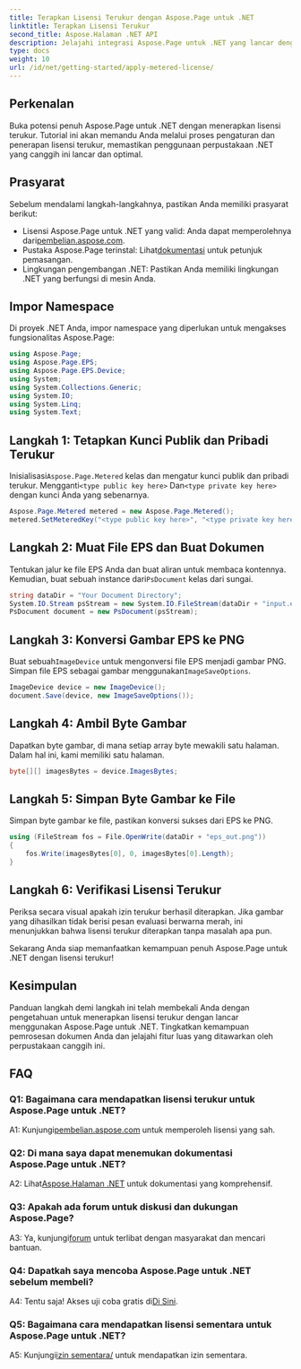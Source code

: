 ```yaml
---
title: Terapkan Lisensi Terukur dengan Aspose.Page untuk .NET
linktitle: Terapkan Lisensi Terukur
second_title: Aspose.Halaman .NET API
description: Jelajahi integrasi Aspose.Page untuk .NET yang lancar dengan panduan langkah demi langkah dalam menerapkan lisensi terukur. Optimalkan pemrosesan dokumen dengan mudah.
type: docs
weight: 10
url: /id/net/getting-started/apply-metered-license/
---
```

## Perkenalan

Buka potensi penuh Aspose.Page untuk .NET dengan menerapkan lisensi terukur. Tutorial ini akan memandu Anda melalui proses pengaturan dan penerapan lisensi terukur, memastikan penggunaan perpustakaan .NET yang canggih ini lancar dan optimal.

## Prasyarat

Sebelum mendalami langkah-langkahnya, pastikan Anda memiliki prasyarat berikut:

-  Lisensi Aspose.Page untuk .NET yang valid: Anda dapat memperolehnya dari[pembelian.aspose.com](https://purchase.aspose.com/buy).
-  Pustaka Aspose.Page terinstal: Lihat[dokumentasi](https://reference.aspose.com/page/net/) untuk petunjuk pemasangan.
- Lingkungan pengembangan .NET: Pastikan Anda memiliki lingkungan .NET yang berfungsi di mesin Anda.

## Impor Namespace

Di proyek .NET Anda, impor namespace yang diperlukan untuk mengakses fungsionalitas Aspose.Page:

```csharp
using Aspose.Page;
using Aspose.Page.EPS;
using Aspose.Page.EPS.Device;
using System;
using System.Collections.Generic;
using System.IO;
using System.Linq;
using System.Text;
```

## Langkah 1: Tetapkan Kunci Publik dan Pribadi Terukur

 Inisialisasi`Aspose.Page.Metered` kelas dan mengatur kunci publik dan pribadi terukur. Mengganti`<type public key here>` Dan`<type private key here>` dengan kunci Anda yang sebenarnya.

```csharp
Aspose.Page.Metered metered = new Aspose.Page.Metered();
metered.SetMeteredKey("<type public key here>", "<type private key here>");
```

## Langkah 2: Muat File EPS dan Buat Dokumen

 Tentukan jalur ke file EPS Anda dan buat aliran untuk membaca kontennya. Kemudian, buat sebuah instance dari`PsDocument` kelas dari sungai.

```csharp
string dataDir = "Your Document Directory";
System.IO.Stream psStream = new System.IO.FileStream(dataDir + "input.eps", System.IO.FileMode.Open, System.IO.FileAccess.Read);
PsDocument document = new PsDocument(psStream);
```

## Langkah 3: Konversi Gambar EPS ke PNG

 Buat sebuah`ImageDevice` untuk mengonversi file EPS menjadi gambar PNG. Simpan file EPS sebagai gambar menggunakan`ImageSaveOptions`.

```csharp
ImageDevice device = new ImageDevice();
document.Save(device, new ImageSaveOptions());
```

## Langkah 4: Ambil Byte Gambar

Dapatkan byte gambar, di mana setiap array byte mewakili satu halaman. Dalam hal ini, kami memiliki satu halaman.

```csharp
byte[][] imagesBytes = device.ImagesBytes;
```

## Langkah 5: Simpan Byte Gambar ke File

Simpan byte gambar ke file, pastikan konversi sukses dari EPS ke PNG.

```csharp
using (FileStream fos = File.OpenWrite(dataDir + "eps_out.png"))
{
    fos.Write(imagesBytes[0], 0, imagesBytes[0].Length);
}
```

## Langkah 6: Verifikasi Lisensi Terukur

Periksa secara visual apakah izin terukur berhasil diterapkan. Jika gambar yang dihasilkan tidak berisi pesan evaluasi berwarna merah, ini menunjukkan bahwa lisensi terukur diterapkan tanpa masalah apa pun.

Sekarang Anda siap memanfaatkan kemampuan penuh Aspose.Page untuk .NET dengan lisensi terukur!

## Kesimpulan

Panduan langkah demi langkah ini telah membekali Anda dengan pengetahuan untuk menerapkan lisensi terukur dengan lancar menggunakan Aspose.Page untuk .NET. Tingkatkan kemampuan pemrosesan dokumen Anda dan jelajahi fitur luas yang ditawarkan oleh perpustakaan canggih ini.

## FAQ

### Q1: Bagaimana cara mendapatkan lisensi terukur untuk Aspose.Page untuk .NET?

 A1: Kunjungi[pembelian.aspose.com](https://purchase.aspose.com/buy) untuk memperoleh lisensi yang sah.

### Q2: Di mana saya dapat menemukan dokumentasi Aspose.Page untuk .NET?

 A2: Lihat[Aspose.Halaman .NET](https://reference.aspose.com/page/net/) untuk dokumentasi yang komprehensif.

### Q3: Apakah ada forum untuk diskusi dan dukungan Aspose.Page?

 A3: Ya, kunjungi[forum](https://forum.aspose.com/c/page/39) untuk terlibat dengan masyarakat dan mencari bantuan.

### Q4: Dapatkah saya mencoba Aspose.Page untuk .NET sebelum membeli?

 A4: Tentu saja! Akses uji coba gratis di[Di Sini](https://releases.aspose.com/).

### Q5: Bagaimana cara mendapatkan lisensi sementara untuk Aspose.Page untuk .NET?

 A5: Kunjungi[izin sementara/](https://purchase.aspose.com/temporary-license/) untuk mendapatkan izin sementara.